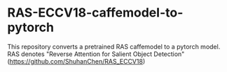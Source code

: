 # RAS-ECCV18-caffemodel-to-pytorch
This repository converts a pretrained RAS caffemodel to a pytorch model. RAS denotes "Reverse Attention for Salient Object Detection" (https://github.com/ShuhanChen/RAS_ECCV18)
